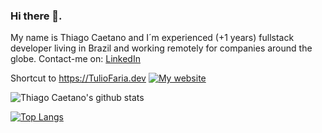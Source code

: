 ### Hi there 👋.
My name is Thiago Caetano and I´m experienced (+1 years) fullstack developer living in Brazil and working remotely for companies around the globe.
Contact-me on:
[LinkedIn](https://linkedin.com/in/thiagocb2-developer-fullstack/)

Shortcut to https://TulioFaria.dev
[![My website](https://dyn-qrcode.vercel.app/api?url=https%3A%2F%2Ftuliofaria.dev)](https://tuliofaria.dev)

![Thiago Caetano's github stats](https://github-readme-stats.vercel.app/api?username=ThiagoFullStack&show_icons=true&theme=radical)

[![Top Langs](https://github-readme-stats.vercel.app/api/top-langs/?username=ThiagoFullStack&layout=compact)](https://github.com/anuraghazra/github-readme-stats)

